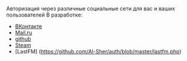 Авторизация через различные социальные сети для вас и ваших пользователей
В разработке: 
* [ВКонтакте](https://github.com/Al-Sher/auth/blob/master/vk.php)
* [Mail.ru](https://github.com/Al-Sher/auth/blob/master/mailru.php)
* [github](https://github.com/Al-Sher/auth/blob/master/github.php)
* [Steam](https://github.com/Al-Sher/auth/blob/master/steam.php)
* [LastFM] (https://github.com/Al-Sher/auth/blob/master/lastfm.php)
